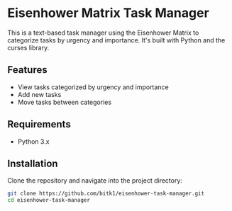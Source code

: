 # Eisenhower Matrix Task Manager

This is a text-based task manager using the Eisenhower Matrix to categorize tasks by urgency and importance. It's built with Python and the curses library.

## Features
- View tasks categorized by urgency and importance
- Add new tasks
- Move tasks between categories

## Requirements
- Python 3.x

## Installation
Clone the repository and navigate into the project directory:
```sh
git clone https://github.com/bitk1/eisenhower-task-manager.git
cd eisenhower-task-manager

